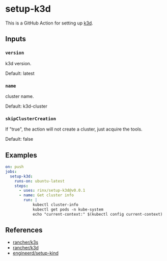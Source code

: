 # setup-k3d

This is a GitHub Action for setting up [k3d](https://github.com/rancher/k3d).

## Inputs

### `version`

k3d version.

Default: latest

### `name`

cluster name.

Default: k3d-cluster

### `skipClusterCreation`

If "true", the action will not create a cluster, just acquire the tools.

Default: false

## Examples

```yaml
on: push
jobs:
  setup-k3d:
    runs-on: ubuntu-latest
    steps:
      - uses: rinx/setup-k3d@v0.0.1
      - name: Get cluster info
        run: |
            kubectl cluster-info
            kubectl get pods -n kube-system
            echo "current-context:" $(kubectl config current-context)
```

## References

- [rancher/k3s](https://github.com/rancher/k3s)
- [rancher/k3d](https://github.com/rancher/k3d)
- [engineerd/setup-kind](https://github.com/engineerd/setup-kind)
